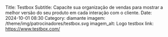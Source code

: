 Title: Testbox
Subtitle: Capacite sua organização de vendas para mostrar a melhor versão do seu produto em cada interação com o cliente.
Date: 2024-10-01 08:30
Category: diamante
imagem: /theme/img/patrocinadores/testbox.svg
imagem_alt: Logo testbox
link: https://www.testbox.com/